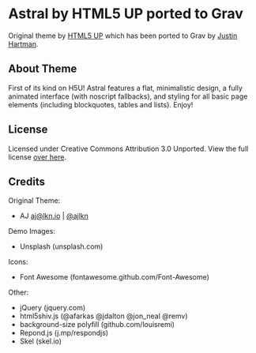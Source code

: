 # Astral by HTML5 UP ported to Grav
Original theme by [HTML5 UP][html5up] which has been ported to Grav by [Justin Hartman][justin].

## About Theme
First of its kind on H5U! Astral features a flat, minimalistic design, a fully animated interface (with noscript fallbacks), and styling for all basic page elements (including blockquotes, tables and lists). Enjoy!

## License
Licensed under Creative Commons Attribution 3.0 Unported. View the full license [over here][license].

## Credits
Original Theme:  
- AJ aj@lkn.io | [@ajlkn][twitter]

Demo Images:  
- Unsplash (unsplash.com)

Icons:  
- Font Awesome (fontawesome.github.com/Font-Awesome)

Other:  
- jQuery (jquery.com)
- html5shiv.js (@afarkas @jdalton @jon_neal @remv)
- background-size polyfill (github.com/louisremi)
- Repond.js (j.mp/respondjs)
- Skel (skel.io)

[html5up]: https://html5up.net
[justin]: http://justin.hartman.me
[license]: LICENCE.txt
[twitter]: https://twitter.com/ajlkn

